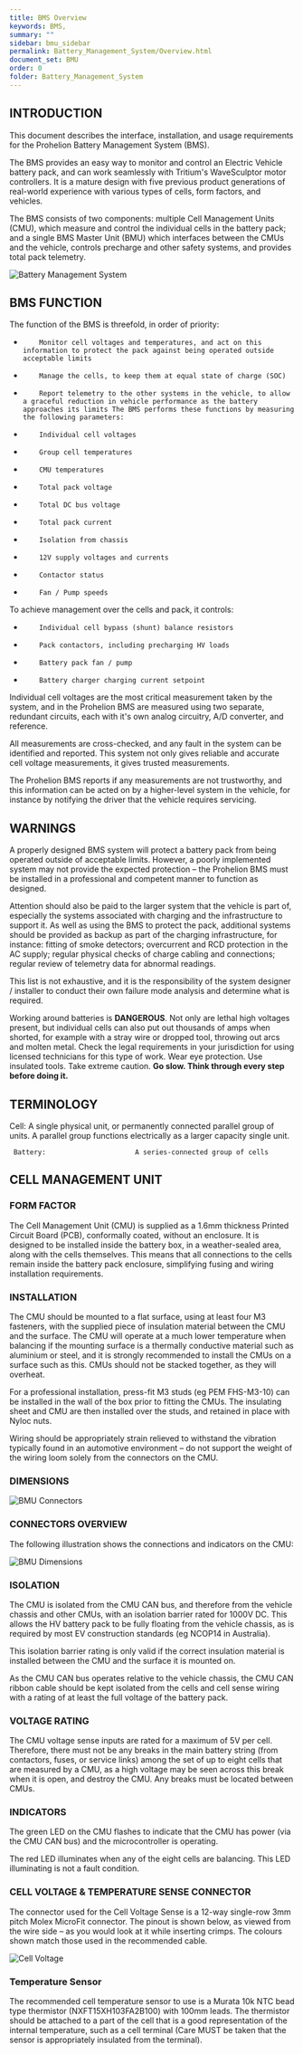 ```yaml
---
title: BMS Overview
keywords: BMS, 
summary: ""
sidebar: bmu_sidebar
permalink: Battery_Management_System/Overview.html
document_set: BMU
order: 0
folder: Battery_Management_System
---
```


## INTRODUCTION
This document describes the interface, installation, and usage requirements for the Prohelion Battery Management System (BMS). 

The BMS provides an easy way to monitor and control an Electric Vehicle battery pack, and can work seamlessly with Tritium's WaveSculptor motor controllers.  It is a mature design with five previous product generations of real-world experience with various types of cells, form factors, and vehicles.

The BMS consists of two components: multiple Cell Management Units (CMU), which measure and control the individual cells in the battery pack; and a single BMS Master Unit (BMU) which interfaces between the CMUs and the vehicle, controls precharge and other safety systems, and provides total pack telemetry.

![Battery Management System]({{site.dox.baseurl}}/images/IMPS_Battery_Management_System.gif)

## BMS FUNCTION
The function of the BMS is threefold, in order of priority:

*         Monitor cell voltages and temperatures, and act on this information to protect the pack against being operated outside acceptable limits

*         Manage the cells, to keep them at equal state of charge (SOC)

*         Report telemetry to the other systems in the vehicle, to allow a graceful reduction in vehicle performance as the battery approaches its limits The BMS performs these functions by measuring the following parameters:

*         Individual cell voltages

*         Group cell temperatures

*         CMU temperatures

*         Total pack voltage

*         Total DC bus voltage

*         Total pack current

*         Isolation from chassis

*         12V supply voltages and currents

*         Contactor status

*         Fan / Pump speeds


To achieve management over the cells and pack, it controls:

*         Individual cell bypass (shunt) balance resistors

*         Pack contactors, including precharging HV loads

*         Battery pack fan / pump

*         Battery charger charging current setpoint

Individual cell voltages are the most critical measurement taken by the system, and in the Prohelion BMS are measured using two separate, redundant circuits, each with it's own analog circuitry, A/D converter, and reference. 

All measurements are cross-checked, and any fault in the system can be identified and reported.  This system not only gives reliable and accurate cell voltage measurements, it gives trusted measurements. 

The Prohelion BMS reports if any measurements are not trustworthy, and this information can be acted on by a higher-level system in the vehicle, for instance by notifying the driver that the vehicle requires servicing.

## WARNINGS
A properly designed BMS system will protect a battery pack from being operated outside of acceptable limits.  However, a poorly implemented system may not provide the expected protection – the Prohelion BMS must be installed in a professional and competent manner to function as designed.

Attention should also be paid to the larger system that the vehicle is part of, especially the systems associated with charging and the infrastructure to support it.  As well as using the BMS to protect the pack, additional systems should be provided as backup as part of the charging infrastructure, for instance: fitting of smoke detectors; overcurrent and RCD protection in the AC supply; regular physical checks of charge cabling and connections; regular review of telemetry data for abnormal readings. 

This list is not exhaustive, and it is the responsibility of the system designer / installer to conduct their own failure mode analysis and determine what is required.

Working around batteries is **DANGEROUS**.
Not only are lethal high voltages present, but individual cells can also put out thousands of amps when shorted, for example with a stray wire or dropped tool, throwing out arcs and molten metal.
Check the legal requirements in your jurisdiction for using licensed technicians for this type of work. 
Wear eye protection.  Use insulated tools.  Take extreme caution.
 **Go slow. Think through every step before doing it.**

## TERMINOLOGY
Cell: A single physical unit, or permanently connected parallel group of units.  A parallel group functions electrically as a larger capacity single unit.

     Battery:                      A series-connected group of cells

## CELL MANAGEMENT UNIT
### FORM FACTOR
The Cell Management Unit (CMU) is supplied as a 1.6mm thickness Printed Circuit Board (PCB), conformally coated,  without an enclosure.  It is designed to be installed inside the battery box, in a weather-sealed area, along with the cells themselves.  This means that all connections to the cells remain inside the battery pack enclosure, simplifying fusing and wiring installation requirements. 

### INSTALLATION
The CMU should be mounted to a flat surface, using at least four M3 fasteners, with the supplied piece of insulation material between the CMU and the surface. The CMU will operate at a much lower temperature when balancing if the mounting surface is a thermally conductive material such as aluminium or steel, and it is strongly recommended to install the CMUs on a surface such as this. CMUs should not be stacked together, as they will overheat.

For a professional installation, press-fit M3 studs (eg PEM FHS-M3-10) can be installed in the wall of the box prior to fitting the CMUs.  The insulating sheet and CMU are then installed over the studs, and retained in place with Nyloc nuts.

Wiring should be appropriately strain relieved to withstand the vibration typically found in an automotive environment – do not support the weight of the wiring loom solely from the connectors on the CMU.

### DIMENSIONS

![BMU Connectors]({{site.dox.baseurl}}/images/IMPS_BMU_Connectors.png)

### CONNECTORS OVERVIEW
The following illustration shows the connections and indicators on the CMU:

![BMU Dimensions]({{site.dox.baseurl}}/images/IMPS_BMU_Dimensions.png)

### ISOLATION
The CMU is isolated from the CMU CAN bus, and therefore from the vehicle chassis and other CMUs, with an isolation barrier rated for 1000V DC.  This allows the HV battery pack to be fully floating from the vehicle chassis, as is required by most EV construction standards (eg NCOP14 in Australia).

This isolation barrier rating is only valid if the correct insulation material is installed between the CMU and the surface it is mounted on.

As the CMU CAN bus operates relative to the vehicle chassis, the CMU CAN ribbon cable should be kept isolated from the cells and cell sense wiring with a rating of at least the full voltage of the battery pack.

### VOLTAGE RATING
The CMU voltage sense inputs are rated for a maximum of 5V per cell.  Therefore, there must not be any breaks in the main battery string (from contactors, fuses, or service links) among the set of up to eight cells that are measured by a CMU, as a high voltage may be seen across this break when it is open, and destroy the CMU.  Any breaks must be located between CMUs.

### INDICATORS
The green LED on the CMU flashes to indicate that the CMU has power (via the CMU CAN bus) and the microcontroller is operating.

The red LED illuminates when any of the eight cells are balancing.  This LED illuminating is not a fault condition.

### CELL VOLTAGE & TEMPERATURE SENSE CONNECTOR
The connector used for the Cell Voltage Sense is a 12-way single-row 3mm pitch Molex MicroFit connector.  The pinout is shown below, as viewed from the wire side – as you would look at it while inserting crimps.  The colours shown match those used in the recommended cable.

![Cell Voltage]({{site.dox.baseurl}}/images/IMPS_CELL_VOLTAGE.gif)

### Temperature Sensor
The recommended cell temperature sensor to use is a Murata 10k NTC bead type thermistor (NXFT15XH103FA2B100) with 100mm leads. The thermistor should be attached to a part of the cell that is a good representation of the internal temperature, such as a cell terminal (Care MUST be taken that the sensor is appropriately insulated from the terminal).


